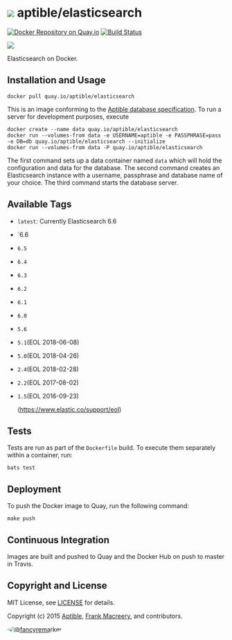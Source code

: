 # ![](https://gravatar.com/avatar/11d3bc4c3163e3d238d558d5c9d98efe?s=64) aptible/elasticsearch
[![Docker Repository on Quay.io](https://quay.io/repository/aptible/elasticsearch/status)](https://quay.io/repository/aptible/elasticsearch)
[![Build Status](https://travis-ci.org/aptible/docker-elasticsearch.svg?branch=master)](https://travis-ci.org/aptible/docker-elasticsearch)

[![](http://dockeri.co/image/aptible/elasticsearch)](https://registry.hub.docker.com/u/aptible/elasticsearch/)

Elasticsearch on Docker.

## Installation and Usage

    docker pull quay.io/aptible/elasticsearch

This is an image conforming to the [Aptible database specification](https://support.aptible.com/topics/paas/deploy-custom-database/). To run a server for development purposes, execute

    docker create --name data quay.io/aptible/elasticsearch
    docker run --volumes-from data -e USERNAME=aptible -e PASSPHRASE=pass -e DB=db quay.io/aptible/elasticsearch --initialize
    docker run --volumes-from data -P quay.io/aptible/elasticsearch

The first command sets up a data container named `data` which will hold the configuration and data for the database. The second command creates an Elasticsearch instance with a username, passphrase and database name of your choice. The third command starts the database server.

## Available Tags

* `latest`: Currently Elasticsearch 6.6
* `6.6
* `6.5`
* `6.4`
* `6.3`
* `6.2`
* `6.1`
* `6.0`
* `5.6`
* `5.1`(EOL 2018-06-08)
* `5.0`(EOL 2018-04-26)
* `2.4`(EOL 2018-02-28)
* `2.2`(EOL 2017-08-02)
* `1.5`(EOL 2016-09-23)

    (https://www.elastic.co/support/eol)

## Tests

Tests are run as part of the `Dockerfile` build. To execute them separately within a container, run:

    bats test

## Deployment

To push the Docker image to Quay, run the following command:

    make push

## Continuous Integration

Images are built and pushed to Quay and the Docker Hub on push to master in
Travis.

## Copyright and License

MIT License, see [LICENSE](LICENSE.md) for details.

Copyright (c) 2015 [Aptible](https://www.aptible.com), [Frank Macreery](https://github.com/fancyremarker), and contributors.

[<img src="https://s.gravatar.com/avatar/f7790b867ae619ae0496460aa28c5861?s=60" style="border-radius: 50%;" alt="@fancyremarker" />](https://github.com/fancyremarker)
